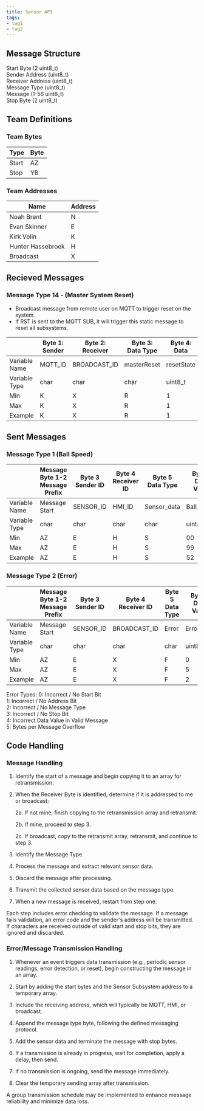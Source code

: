```yaml
---
title: Sensor API
tags:
- tag1
- tag2
---
```


## Message Structure

Start Byte (2 uint8_t) <br>
Sender Address (uint8_t)<br>
Receiver Address (uint8_t)<br>
Message Type (uint8_t)<br>
Message (1-56 uint8_t)<br>
Stop Byte (2 uint8_t)<br>

## Team Definitions

### Team Bytes

| Type |  Byte  |
| -----------| ----------- |
| Start | AZ  |
| Stop | YB |

### Team Addresses

| Name |  Address  |
| -----------| ----------- |
| Noah Brent | N  |
|Evan Skinner| E |
|Kirk Volin| K |
|Hunter Hassebroek| H |
| Broadcast | X |

## Recieved Messages

### Message Type 14 - (Master System Reset)

- Broadcast message from remote user on MQTT to trigger reset on the system. 
- If RST is sent to the MQTT SUB, it will trigger this static message to reset all subsystems.

|  |  Byte 1: Sender     |  Byte 2: Receiver | Byte 3: Data Type | Byte 4: Data  |
| -----------| ----------- | --| --| -- |
|Variable Name| MQTT_ID  | BROADCAST_ID| masterReset | resetState |
|Variable Type| char  | char | char| uint8_t |
|Min| K  | X | R | 1|
|Max| K  | X | R |1|
|Example| K | X | R | 1|

## Sent Messages

### Message Type 1 (Ball Speed)

|  | Message Byte 1-2 <br> Message Prefix | Byte 3 <br> Sender ID | Byte 4 <br> Receiver ID | Byte 5 <br> Data Type | Byte 6 <br> Data Value| Byte 7-8 End Message |
| -----------| --- |----------- | --| --| -- | -- |
|Variable Name| Message Start |SENSOR_ID  | HMI_ID| Sensor_data | Ball_speed | End Message |
|Variable Type| char |char  | char | char| uint8_t | char |
|Min| AZ |E  | H | S | 00| YB |
|Max| AZ |E  | H | S |99| YB |
|Example| AZ |E | H | S | 52| YB |

### Message Type 2 (Error)

|  | Message Byte 1-2 <br> Message Prefix | Byte 3 <br> Sender ID | Byte 4 <br> Receiver ID | Byte 5 <br> Data Type | Byte 6 <br> Data Value| Byte 7-8 End Message |
| -----------| --- |----------- | --| --| -- | -- |
|Variable Name| Message Start |SENSOR_ID  | BROADCAST_ID| Error | Error_type | End Message |
|Variable Type| char |char  | char | char| uint8_t | char |
|Min| AZ |E  | X | F | 0| YB |
|Max| AZ |E  | X | F |5| YB |
|Example| AZ |E | X | F | 2| YB |

Error Types:
0: Incorrect / No Start Bit <br>
1: Incorrect / No Address Bit<br>
2: Incorrect / No Message Type<br>
3: Incorrect / No Stop Bit<br>
4: Incorrect Data Value in Valid Message<br>
5: Bytes per Message Overflow<br>

## Code Handling

### Message Handling

1. Identify the start of a message and begin copying it to an array for retransmission.

2. When the Receiver Byte is identified, determine if it is addressed to me or broadcast:

    2a. If not mine, finish copying to the retransmission array and retransmit.

    2b. If mine, proceed to step 3.

    2c. If broadcast, copy to the retransmit array, retransmit, and continue to step 3.

1. Identify the Message Type.

2. Process the message and extract relevant sensor data.

3. Discard the message after processing.

4. Transmit the collected sensor data based on the message type.

5. When a new message is received, restart from step one.

Each step includes error checking to validate the message. If a message fails validation, an error code and the sender's address will be transmitted. If characters are received outside of valid start and stop bits, they are ignored and discarded.

### Error/Message Transmission Handling

1. Whenever an event triggers data transmission (e.g., periodic sensor readings, error detection, or reset), begin constructing the message in an array.

2. Start by adding the start bytes and the Sensor Subsystem address to a temporary array.

3. Include the receiving address, which will typically be MQTT, HMI, or broadcast.

4. Append the message type byte, following the defined messaging protocol.

5. Add the sensor data and terminate the message with stop bytes.

6. If a transmission is already in progress, wait for completion, apply a delay, then send.

7. If no transmission is ongoing, send the message immediately.

8. Clear the temporary sending array after transmission.

A group transmission schedule may be implemented to enhance message reliability and minimize data loss.
